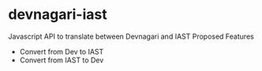 # devnagari-iast
Javascript API to translate between Devnagari and IAST
Proposed Features
* Convert from Dev to IAST
* Convert from IAST to Dev
